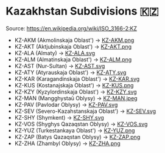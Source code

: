 # Kazakhstan Subdivisions 🇰🇿

Source: https://en.wikipedia.org/wiki/ISO_3166-2:KZ

* KZ-AKM (Akmolinskaja Oblast') -> [KZ-AKM.png](https://github.com/amckenna41/iso3166-flag-icons/blob/main/iso3166-2-icons/KZ/KZ-AKM.png)
* KZ-AKT (Aktjubinskaja Oblast') -> [KZ-AKT.png](https://github.com/amckenna41/iso3166-flag-icons/blob/main/iso3166-2-icons/KZ/KZ-AKT.png)
* KZ-ALA (Almaty) -> [KZ-ALA.svg](https://github.com/amckenna41/iso3166-flag-icons/blob/main/iso3166-2-icons/KZ/KZ-ALA.svg)
* KZ-ALM (Almatinskaja Oblast') -> [KZ-ALM.png](https://github.com/amckenna41/iso3166-flag-icons/blob/main/iso3166-2-icons/KZ/KZ-ALM.png)
* KZ-AST (Nur-Sultan) -> [KZ-AST.svg](https://github.com/amckenna41/iso3166-flag-icons/blob/main/iso3166-2-icons/KZ/KZ-AST.svg)
* KZ-ATY (Atyrauskaja Oblast') -> [KZ-ATY.svg](https://github.com/amckenna41/iso3166-flag-icons/blob/main/iso3166-2-icons/KZ/KZ-ATY.svg)
* KZ-KAR (Karagandinskaja Oblast') -> [KZ-KAR.svg](https://github.com/amckenna41/iso3166-flag-icons/blob/main/iso3166-2-icons/KZ/KZ-KAR.svg)
* KZ-KUS (Kostanajskaja Oblast') -> [KZ-KUS.png](https://github.com/amckenna41/iso3166-flag-icons/blob/main/iso3166-2-icons/KZ/KZ-KUS.png)
* KZ-KZY (Kyzylordinskaja Oblast') -> [KZ-KZY.svg](https://github.com/amckenna41/iso3166-flag-icons/blob/main/iso3166-2-icons/KZ/KZ-KZY.svg)
* KZ-MAN (Mangghystaū Oblysy) -> [KZ-MAN.jpeg](https://github.com/amckenna41/iso3166-flag-icons/blob/main/iso3166-2-icons/KZ/KZ-MAN.jpeg)
* KZ-PAV (Pavlodar Oblysy) -> [KZ-PAV.svg](https://github.com/amckenna41/iso3166-flag-icons/blob/main/iso3166-2-icons/KZ/KZ-PAV.svg)
* KZ-SEV (Severo-Kazahstanskaja Oblast') -> [KZ-SEV.svg](https://github.com/amckenna41/iso3166-flag-icons/blob/main/iso3166-2-icons/KZ/KZ-SEV.svg)
* KZ-SHY (Shymkent) -> [KZ-SHY.svg](https://github.com/amckenna41/iso3166-flag-icons/blob/main/iso3166-2-icons/KZ/KZ-SHY.svg)
* KZ-VOS (Shyghys Qazaqstan Oblysy) -> [KZ-VOS.svg](https://github.com/amckenna41/iso3166-flag-icons/blob/main/iso3166-2-icons/KZ/KZ-VOS.svg)
* KZ-YUZ (Turkestankaya Oblast') -> [KZ-YUZ.png](https://github.com/amckenna41/iso3166-flag-icons/blob/main/iso3166-2-icons/KZ/KZ-YUZ.png)
* KZ-ZAP (Batys Qazaqstan Oblysy) -> [KZ-ZAP.png](https://github.com/amckenna41/iso3166-flag-icons/blob/main/iso3166-2-icons/KZ/KZ-ZAP.png)
* KZ-ZHA (Zhambyl Oblysy) -> [KZ-ZHA.png](https://github.com/amckenna41/iso3166-flag-icons/blob/main/iso3166-2-icons/KZ/KZ-ZHA.png)

